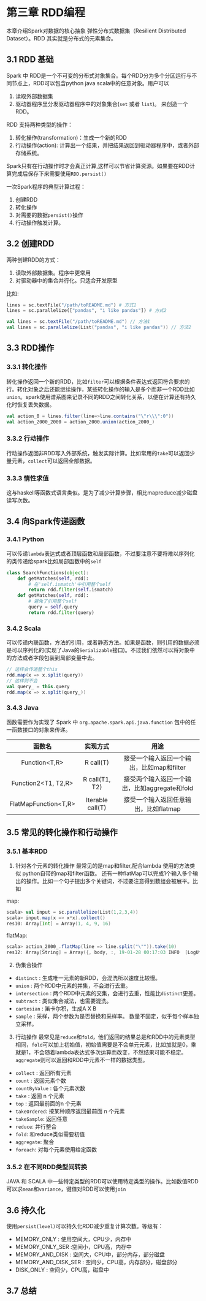 # 第三章 RDD编程

本章介绍Spark对数据的核心抽象 弹性分布式数据集（Resilient Distributed Dataset）。RDD 其实就是分布式的元素集合。

## 3.1 RDD 基础
Spark 中 RDD是一个不可变的分布式对象集合。每个RDD分为多个分区运行与不同节点上，RDD可以包含python java scala中的任意对象。用户可以
1. 读取外部数据集
2. 驱动器程序里分发驱动器程序中的对象集合(`set` 或者 `list`)。
来创造一个RDD。

RDD 支持两种类型的操作：
1. 转化操作(transformation)：生成一个新的RDD
2. 行动操作(action): 计算出一个结果，并把结果返回到驱动器程序中，或者外部存储系统。

Spark只有在行动操作时才会真正计算,这样可以节省计算资源。如果要在RDD计算完成后保存下来需要使用`RDD.persist()`

一次Spark程序的典型计算过程：
1. 创建RDD
2. 转化操作
3. 对需要的数据`persist()`操作
4. 行动操作触发计算。

## 3.2 创建RDD

两种创建RDD的方式：
1. 读取外部数据集。程序中更常用
2. 对驱动器中的集合并行化。只适合开发原型

比如: 
```python
lines = sc.textFile("/path/toREADME.md") # 方式1
lines = sc.parallelize(["pandas", "i like pandas"]) # 方式2
```

```scala
val lines = sc.textFile("/path/toREADME.md") // 方法1 
val lines = sc.parallelize(List("pandas", "i like pandas")) // 方法2
```

## 3.3 RDD操作

### 3.3.1 转化操作
转化操作返回一个新的RDD，比如`filter`可以根据条件表达式返回符合要求的行。转化对象之后还能继续操作，某些转化操作的输入是多个而非一个RDD比如`union`。spark使用谱系图来记录不同的RDD之间转化关系，以便在计算还有持久化时恢复丢失数据。

```scala
val action_0 = lines.filter(line=>line.contains("\"r\\\":0"))
val action_2000_2000 = action_2000.union(action_2000_)
```

### 3.3.2 行动操作
行动操作返回非RDD写入外部系统，触发实际计算。比如常用的`take`可以返回少量元素，`collect`可以返回全部数据。

### 3.3.3 惰性求值
这与haskell等函数式语言类似。是为了减少计算步骤，相比mapreduce减少磁盘读写次数。

## 3.4 向Spark传递函数

### 3.4.1 Python
可以传递`lambda`表达式或者顶层函数和局部函数，不过要注意不要将难以序列化的类传递给spark比如局部函数中的`self`
```python
class SearchFunctions(object):
    def getMatches(self, rdd):
        # 在'self.ismatch'中引用整个self
        return rdd.filter(self.ismatch)
    def getMatches(self, rdd):
        # 避免了引用整个self
        query = self.query
        return rdd.filter(query)
```

### 3.4.2 Scala
可以传递内联函数，方法的引用，或者静态方法。如果是函数，则引用的数据必须是可以序列化的(实现了Java的`Serializable`接口)。不过我们依然可以将对象中的方法或者字段包装到局部变量中去。

```scala
// 这样会传递整个this
rdd.map(x => x.split(query))
// 这样则不会
val query_ = this.query
rdd.map(x => x.split(query_))
```

### 3.4.3 Java 
函数需要作为实现了 Spark 中 `org.apache.spark.api.java.function` 包中的任一函数接口的对象来传递。

| 函数名 |  实现方式 | 用途 |
|:--:|:--:|:---:|
| Function<T,R> |R call(T) | 接受一个输入返回一个输出，比如map和filter |
| Function2<T1, T2,R> |R call(T1, T2) | 接受两个输入返回一个输出，比如aggregate和fold |
| FlatMapFunction<T,R> | Iterable<R> call(T) | 接受一个输入返回任意输出，比如flatmap |

## 3.5 常见的转化操作和行动操作
### 3.5.1 基本RDD
1. 针对各个元素的转化操作
最常见的是map和filter,配合lambda 使用的方法类似 python自带的map和filter函数。 还有一种flatMap可以完成1个输入多个输出的操作。比如一个句子提出多个关键词，不过要注意得到数组会被展平。比如

map:
```scala
scala> val input = sc.parallelize(List(1,2,3,4))
scala> input.map(x => x*x).collect()
res10: Array[Int] = Array(1, 4, 9, 16)
```
flatMap:
```scala
scala> action_2000_.flatMap(line => line.split("\"")).take(10)
res12: Array[String] = Array({, body, :, 19-01-28 00:17:03 INFO  [LogUtil] [lambda$log$0] {\, a\, :\, \, ,\, alg\, :\)
```

2. 伪集合操作
- `distinct` : 生成唯一元素的新RDD，会混洗所以速度比较慢。
- `union` : 两个RDD中元素的并集，不会进行去重。
- `intersection` : 两个RDD中元素的交集，会进行去重，性能比`distinct`更差。
- `subtract` : 类似集合减法，也需要混洗。
- `cartesian` : 笛卡尔积，生成A X B
- `sample` : 采样，两个参数为是否替换和采样率。 数量不固定，似乎每个样本独立采样。

3. 行动操作
最常见是`reduce`和`fold`，他们返回的结果总是和RDD中的元素类型相同，`fold`可以加上初始值，初始值需要是不会单元元素，比如加就是0，乘就是1，不会随着lambda表达式多次运算而改变，不然结果可能不稳定。`aggregate`则可以返回和RDD中元素不一样的数据类型。

- `collect` : 返回所有元素
- `count` : 返回元素个数
- `countByValue` : 各个元素次数
- `take` : 返回 n 个元素
- `top` : 返回最前面的n 个元素
- `takeOrdered`: 按某种顺序返回最前面 n 个元素
- `takeSample`: 返回任意
- `reduce`: 并行整合
- `fold`: 和reduce类似需要初值
- `aggregate`: 聚合
- `foreach`: 对每个元素使用给定函数

### 3.5.2 在不同RDD类型间转换

JAVA 和 SCALA 中一些特定类型的RDD可以使用特定类型的操作。比如数值RDD可以求`mean`和`variance`，键值对RDD可以使用`join`

## 3.6 持久化
使用`persist(level)`可以持久化RDD减少重复计算次数。等级有：

- MEMORY_ONLY : 使用空间大，CPU少，内存中
- MEMORY_ONLY_SER :空间小，CPU高，内存中
- MEMORY_AND_DISK : 空间大，CPU中，部分内存，部分磁盘
- MEMORY_AND_DISK_SER : 空间少，CPU高，内存部分，磁盘部分
- DISK_ONLY : 空间少，CPU高，磁盘中

## 3.7 总结
